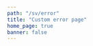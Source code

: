 ```yaml
---
path: "/sv/error"
title: "Custom error page"
home_page: true
banner: false
---
```


<error-hero title="Oops! Page not found." subtitle=" Lorem ipsum dolor sit amet, consetetur sadipscing elitr, sed diam nonumy consetetur sadipscing consetetur sadipscing elitr">

